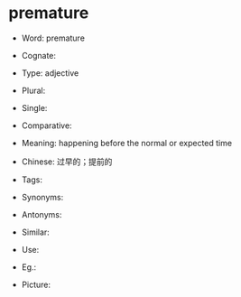 # premature

- Word: premature
- Cognate: 

- Type: adjective
- Plural: 
- Single: 
- Comparative: 
- Meaning: happening before the normal or expected time
- Chinese: 过早的；提前的
- Tags: 
- Synonyms: 
- Antonyms: 
- Similar: 
- Use: 
- Eg.: 
- Picture: 


